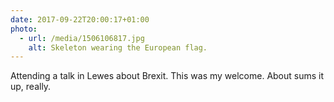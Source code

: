 ```yaml
---
date: 2017-09-22T20:00:17+01:00
photo:
  - url: /media/1506106817.jpg
    alt: Skeleton wearing the European flag.
---
```

Attending a talk in Lewes about Brexit. This was my welcome. About sums it up, really.
